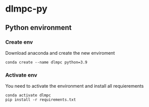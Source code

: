 # dlmpc-py

## Python environment
### Create env
Download anaconda and create the new enviroment
~~~
conda create --name dlmpc python=3.9
~~~
### Activate env
You need to activate the environment and install all requierements
~~~
conda activate dlmpc
pip install -r requirements.txt
~~~